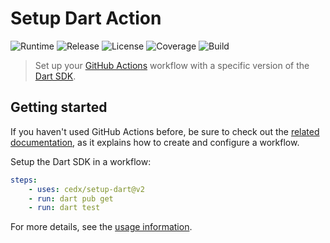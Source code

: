 # Setup Dart Action
![Runtime](https://badgen.net/badge/node/%3E%3D12.19.0/green) ![Release](https://badgen.net/badge/action/v2.4.1/blue) ![License](https://badgen.net/badge/license/MIT/blue) ![Coverage](https://badgen.net/coveralls/c/github/cedx/setup-dart) ![Build](https://badgen.net/github/checks/cedx/setup-dart/main)

> Set up your [GitHub Actions](https://github.com/features/actions) workflow with a specific version of the [Dart SDK](https://dart.dev/tools/sdk).

## Getting started
If you haven't used GitHub Actions before, be sure to check out the [related documentation](https://help.github.com/en/actions), as it explains how to create and configure a workflow.

Setup the Dart SDK in a workflow:

```yaml
steps:
	- uses: cedx/setup-dart@v2
	- run: dart pub get
	- run: dart test
```

For more details, see the [usage information](usage.md).
